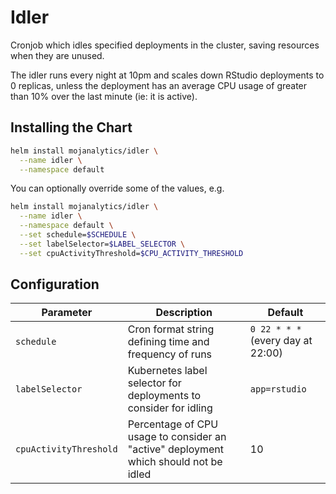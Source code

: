 # Idler

Cronjob which idles specified deployments in the cluster, saving resources when
they are unused.

The idler runs every night at 10pm and scales down RStudio deployments to 0
replicas, unless the deployment has an average CPU usage of greater than 10%
over the last minute (ie: it is active).

## Installing the Chart

```bash
helm install mojanalytics/idler \
  --name idler \
  --namespace default
```

You can optionally override some of the values, e.g.

```bash
helm install mojanalytics/idler \
  --name idler \
  --namespace default \
  --set schedule=$SCHEDULE \
  --set labelSelector=$LABEL_SELECTOR \
  --set cpuActivityThreshold=$CPU_ACTIVITY_THRESHOLD
```


## Configuration

| Parameter | Description | Default |
| --------- | ----------- | ------- |
| `schedule` | Cron format string defining time and frequency of runs | `0 22 * * *` (every day at 22:00) |
| `labelSelector` | Kubernetes label selector for deployments to consider for idling | `app=rstudio` |
| `cpuActivityThreshold` | Percentage of CPU usage to consider an "active" deployment which should not be idled | 10 |
